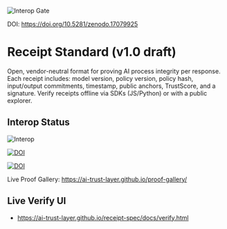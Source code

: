 ![Interop Gate](https://github.com/ai-trust-layer/receipt-spec/actions/workflows/interop.yml/badge.svg)

DOI: https://doi.org/10.5281/zenodo.17079925

# Receipt Standard (v1.0 draft)
Open, vendor-neutral format for proving AI process integrity per response.
Each receipt includes: model version, policy version, policy hash, input/output commitments, timestamp, public anchors, TrustScore, and a signature.
Verify receipts offline via SDKs (JS/Python) or with a public explorer.

## Interop Status
![Interop](https://github.com/ai-trust-layer/receipt-spec/actions/workflows/interop-check.yml/badge.svg)

[![DOI](https://zenodo.org/badge/DOI/10.5281/.svg)](https://doi.org/10.5281/)

[![DOI](https://zenodo.org/badge/DOI/10.5281/.svg)](https://doi.org/10.5281/)

Live Proof Gallery: https://ai-trust-layer.github.io/proof-gallery/

## Live Verify UI

- https://ai-trust-layer.github.io/receipt-spec/docs/verify.html
